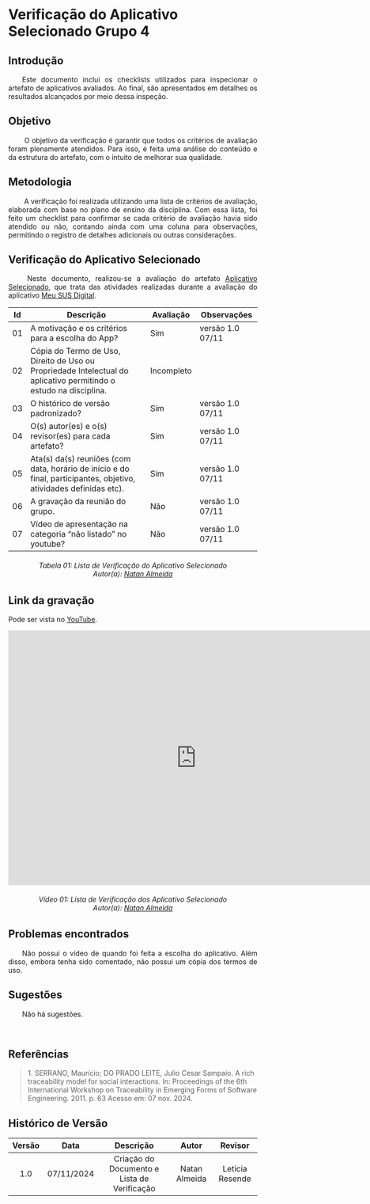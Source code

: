 # Verificação do Aplicativo Selecionado Grupo 4

## Introdução

<p align="justify">
&emsp;&emsp;Este documento inclui os checklists utilizados para inspecionar o artefato de aplicativos avaliados. Ao final, são apresentados em detalhes os resultados alcançados por meio dessa inspeção.
</p>

## Objetivo

<p align="justify">
&emsp;&emsp; O objetivo da verificação é garantir que todos os critérios de avaliação foram plenamente atendidos. Para isso, é feita uma análise do conteúdo e da estrutura do artefato, com o intuito de melhorar sua qualidade.
</p>

## Metodologia
<p align="justify">
&emsp;&emsp; A verificação foi realizada utilizando uma lista de critérios de avaliação, elaborada com base no plano de ensino da disciplina. Com essa lista, foi feito um checklist para confirmar se cada critério de avaliação havia sido atendido ou não, contando ainda com uma coluna para observações, permitindo o registro de detalhes adicionais ou outras considerações.
</p>

## Verificação do Aplicativo Selecionado

<p align="justify">
&emsp;&emsp; Neste documento, realizou-se a avaliação do artefato <a href="https://requisitos-de-software.github.io/2024.2-MeuSUSDigital/planejamento/app-selecionado/" target = "_blank">Aplicativo Selecionado</a>, que trata das atividades realizadas durante a avaliação do aplicativo <a href="https://play.google.com/store/apps/details?id=br.gov.datasus.cnsdigital&hl=pt_BR" target = "_blank">Meu SUS Digital</a>.
</p>

| Id  | Descrição                                                                                                          | Avaliação  | Observações                                                         |
| --- | ------------------------------------------------------------------------------------------------------------------ | ---------- | ------------------------------------------------------------------- |
| 01  | A motivação e os critérios para a escolha do App?| Sim | versão 1.0 07/11 |
| 02  | Cópia do Termo de Uso, Direito de Uso ou Propriedade Intelectual do aplicativo permitindo o estudo na disciplina.  | Incompleto |  |
| 03  | O histórico de versão padronizado? | Sim | versão 1.0 07/11 |
| 04  | O(s) autor(es) e o(s) revisor(es) para cada artefato? | Sim | versão 1.0 07/11 |
| 05  | Ata(s) da(s) reuniões (com data, horário de início e do final, participantes, objetivo, atividades definidas etc). | Sim | versão 1.0 07/11 |
| 06  | A gravação da reunião do grupo. | Não | versão 1.0 07/11 |
| 07  | Vídeo de apresentação na categoria “não listado” no youtube? | Não | versão 1.0 07/11 |

<p align="justify">
<h6 align = "center"> Tabela 01: Lista de Verificação do Aplicativo Selecionado
<br> Autor(a): <a href="https://github.com/natanalmeida03">Natan Almeida</a></h6>
</p>

## Link da gravação
Pode ser vista no <a href="https://youtu.be/fy8v4uSvXlM" target="_blank">YouTube</a>.

<center>
<iframe width="760" height="515" src="https://www.youtube.com/embed/fy8v4uSvXlM?si=xp0Pyba6TNWOh5xu" title="YouTube video player" frameborder="0" allow="accelerometer; autoplay; clipboard-write; encrypted-media; gyroscope; picture-in-picture; web-share" referrerpolicy="strict-origin-when-cross-origin" allowfullscreen></iframe>
    
<p align="justify">
<h6 align = "center"> Vídeo 01: Lista de Verificação dos Aplicativo Selecionado
<br> Autor(a): <a href="https://github.com/natanalmeida03" target = "_blank">Natan Almeida</a></h6>
</p>
</center>

## Problemas encontrados
<p align="justify">&emsp;&emsp;Não possui o vídeo de quando foi feita a escolha do aplicativo. Além disso, embora tenha sido comentado, não possui um cópia dos termos de uso.</p>

## Sugestões
<p align="justify">&emsp;&emsp;Não há sugestões.</p>

<br>

## Referências

> <p id="1">1. SERRANO, Maurício; DO PRADO LEITE, Julio Cesar Sampaio. A rich traceability model for social interactions. In: Proceedings of the 6th International Workshop on Traceability in Emerging Forms of Software Engineering. 2011. p. 63
>    Acesso em: 07 nov. 2024.

</p>

## Histórico de Versão

| Versão |    Data    |                  Descrição                  |     Autor     |     Revisor     |
| :----: | :--------: | :-----------------------------------------: | :-----------: | :-------------: |
|  1.0   | 07/11/2024 | Criação do Documento e Lista de Verificação | Natan Almeida | Letícia Resende |
